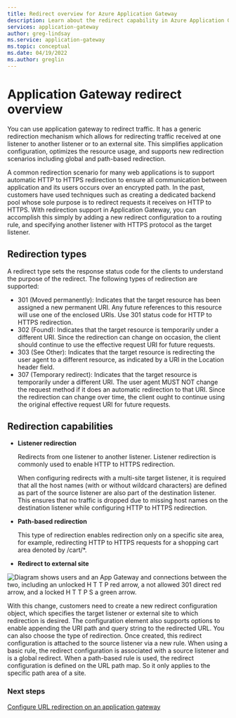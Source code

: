 ```yaml
---
title: Redirect overview for Azure Application Gateway
description: Learn about the redirect capability in Azure Application Gateway to redirect traffic received on one listener to another listener or to an external site.
services: application-gateway
author: greg-lindsay
ms.service: application-gateway
ms.topic: conceptual
ms.date: 04/19/2022
ms.author: greglin
---
```


# Application Gateway redirect overview

You can use application gateway to redirect traffic.  It has a generic redirection mechanism which allows for redirecting traffic received at one listener to another listener or to an external site. This simplifies application configuration, optimizes the resource usage, and supports new redirection scenarios including global and path-based redirection.

A common redirection scenario for many web applications is to support automatic HTTP to HTTPS redirection to ensure all communication between application and its users occurs over an encrypted path. In the past, customers have used techniques such as creating a dedicated backend pool whose sole purpose is to redirect requests it receives on HTTP to HTTPS. With redirection support in Application Gateway, you can accomplish this simply by adding a new redirect configuration to a routing rule, and specifying another listener with HTTPS protocol as the target listener.

## Redirection types
A redirect type sets the response status code for the clients to understand the purpose of the redirect. The following types of redirection are supported:

- 301 (Moved permanently): Indicates that the target resource has been assigned a new permanent URI. Any future references to this resource will use one of the enclosed URIs. Use 301 status code for HTTP to HTTPS redirection.
- 302 (Found): Indicates that the target resource is temporarily under a different URI. Since the redirection can change on occasion, the client should continue to use the effective request URI for future requests.
- 303 (See Other): Indicates that the target resource is redirecting the user agent to a different resource, as indicated by a URI in the Location header field.
- 307 (Temporary redirect): Indicates that the target resource is temporarily under a different URI. The user agent MUST NOT change the request method if it does an automatic redirection to that URI. Since the redirection can change over time, the client ought to continue using the original effective request URI for future requests.

## Redirection capabilities

-  **Listener redirection**
   
   Redirects from one listener to another listener. Listener redirection is commonly used to enable HTTP to HTTPS redirection.
   
   When configuring redirects with a multi-site target listener, it is required that all the host names (with or without wildcard characters) are defined as part of the source listener are also part of the destination listener. This ensures that no traffic is dropped due to missing host names on the destination listener while configuring HTTP to HTTPS redirection.
   
- **Path-based redirection**

   This type of redirection enables redirection only on a specific site area, for example, redirecting HTTP to HTTPS requests for a shopping cart area denoted by /cart/\*.
   
- **Redirect to external site**

![Diagram shows users and an App Gateway and connections between the two, including an unlocked H T T P red arrow, a not allowed 301 direct red arrow, and a locked H T T P S a green arrow.](./media/redirect-overview/redirect.png)

With this change, customers need to create a new redirect configuration object, which specifies the target listener or external site to which redirection is desired. The configuration element also supports options to enable appending the URI path and query string to the redirected URL. You can also choose the type of redirection. Once created, this redirect configuration is attached to the source listener via a new rule. When using a basic rule, the redirect configuration is associated with a source listener and is a global redirect. When a path-based rule is used, the redirect configuration is defined on the URL path map. So it only applies to the specific path area of a site.

### Next steps

[Configure URL redirection on an application gateway](tutorial-url-redirect-powershell.md)
